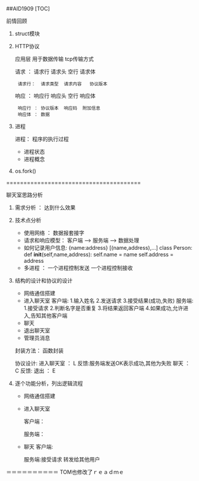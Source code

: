 ##AID1909
[TOC]

前情回顾

1. struct模块

2. HTTP协议

   应用层  用于数据传输   tcp传输方式

   请求 ： 请求行  请求头  空行  请求体

        请求行：  请求类型  请求内容   协议版本

   响应 ： 响应行  响应头  空行  响应体

        响应行 ： 协议版本  响应码  附加信息
        响应体 ： 数据

3. 进程

   进程： 程序的执行过程

   * 进程状态
   * 进程概念

4. os.fork()

=======================================

聊天室思路分析

1. 需求分析 ：  达到什么效果

2. 技术点分析

   * 使用网络 ： 数据报套接字
   * 请求和响应模型： 客户端 --> 服务端 --> 数据处理
   * 如何记录用户信息:  {name:address}
                     [(name,address),...]
                     class Person:
                        def __init__(self,name,address):
                            self.name = name
                            self.address = address
   * 多进程 ： 一个进程控制发送
              一个进程控制接收

3. 结构的设计和协议的设计

   * 网络通信搭建
   * 进入聊天室
     客户端:
            1.输入姓名
            2.发送请求
            3.接受结果(成功,失败)
     服务端:
            1.接受请求
            2.判断名字是否重复
            3.将结果返回客户端
            4.如果成功,允许进入,告知其他客户端
   * 聊天
   * 退出聊天室
   * 管理员消息

   封装方法： 函数封装

   协议设计:
        进入聊天室 ：  L
            反馈:服务端发送OK表示成功,其他为失败
        聊天 ：       C
            反馈:
        退出 ：       E

4. 逐个功能分析，列出逻辑流程

   * 网络通信搭建
   * 进入聊天室

     客户端：

     服务端：


   * 聊天
        客户端:

        服务端:接受请求
              转发给其他用户

＝＝＝＝＝＝＝＝＝＝
TOM也修改了ｒｅａｄｍｅ














